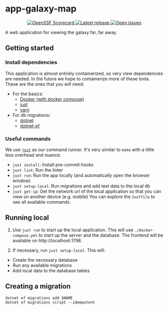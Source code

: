 # app-galaxy-map

<p align="center">
  <!-- <a href="https://github.com/outoforbitdev/app-galaxy-map/actions?query=workflow%3ATest+branch%3Amaster">
    <img alt="Build states" src="https://github.com/outoforbitdev/app-galaxy-map/workflows/Test/badge.svg">
  </a>
  <a href="https://github.com/outoforbitdev/app-galaxy-map/actions">
    <img alt="Build states" src="https://github.com/outoforbitdev/app-galaxy-map/workflows/Release/badge.svg">
  </a> -->
  <a href="https://securityscorecards.dev/viewer/?uri=github.com/outoforbitdev/app-galaxy-map">
    <img alt="OpenSSF Scorecard" src="https://api.securityscorecards.dev/projects/github.com/outoforbitdev/app-galaxy-map/badge">
  </a>
  <a href="https://github.com/outoforbitdev/app-galaxy-map/releases/latest">
    <img alt="Latest release" src="https://img.shields.io/github/v/release/outoforbitdev/app-galaxy-map?logo=github">
  </a>
  <a href="https://github.com/outoforbitdev/app-galaxy-map/issues">
    <img alt="Open issues" src="https://img.shields.io/github/issues/outoforbitdev/app-galaxy-map?logo=github">
  </a>
</p>

A web application for viewing the galaxy far, far away.

## Getting started

### Install dependencies
This application is almost entirely containerized, so very view dependencies are needed. In the future we hope to containerize more of these tools. These are the ones that you will need:
- For the basics:
    - [Docker (with docker compose)](https://docs.docker.com/compose/install/)
    - [just](https://github.com/casey/just?tab=readme-ov-file#installation)
    - [yarn](https://yarnpkg.com/getting-started/install)
- For db migrations:
    - [dotnet](https://learn.microsoft.com/en-us/dotnet/core/install/)
    - [dotnet-ef](https://learn.microsoft.com/en-us/ef/core/cli/dotnet#installing-the-tools)

### Useful commands
We use [`just`](https://github.com/casey/just) as our command runner. It's very similar to `make` with a little less overhead and nuance.
- `just install`: Install pre-commit hooks
- `just lint`: Run the linter
- `just run`: Run the app locally (and automatically open the browser window)
- `just setup-local`: Run migrations and add test data to the local db
- `just get-ip`: Get the network url of the local application so that you can view on another device (e.g. mobile)
You can explore the `Justfile` to see all available commands.

## Running local

1. Use `just run` to start up the local application. This will use `./docker-compose.yml` to start up the server and the database. The frontend will be available on http://localhost:1798.

1. If necessary, run `just setup-local`. This will:
  - Create the necessary database
  - Run any available migrations
  - Add local data to the database tables

## Creating a migration
```
dotnet ef migrations add $NAME
dotnet ef migrations script --idempotent
```
